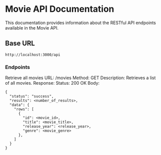 <h1>Movie API Documentation</h1>
<p>This documentation provides information about the RESTful API endpoints available in the Movie API.</p>

<h2>Base URL</h2>

```
http://localhost:3000/api
```

<h3>Endpoints</h3>

Retrieve all movies
URL: /movies
Method: GET
Description: Retrieves a list of all movies.
Response:
Status: 200 OK
Body:
```
{
  "status": "success",
  "results": <number_of_results>,
  "data": {
    "rows": [
      {
        "id": <movie_id>,
        "title": <movie_title>,
        "release_year": <release_year>,
        "genre": <movie_genre>
      },
    ]
  }
}
```
